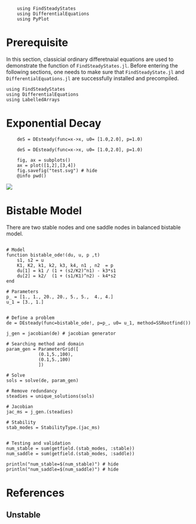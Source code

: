```@setup tutorial
    using FindSteadyStates 
    using DifferentialEquations 
    using PyPlot
```



# Prerequisite

In this section, classicial ordinary differetnaial equations are used to demonstrate the function of `FindSteadyStates.jl`. Before entering the following sections, one needs to make sure that `FindSteadyState.jl` and `DifferentialEquations.jl` are successfully installed and precompiled. 

```@example tutorial
using FindSteadyStates
using DifferentialEquations
using LabelledArrays
```

# Exponential Decay 

```@example tutorial 
    deS = DEsteady(func=x->x, u0= [1.0,2.0], p=1.0)

```

```@example tutorial 
    deS = DEsteady(func=x->x, u0= [1.0,2.0], p=1.0)

```

```@example tutorial
    fig, ax = subplots()
    ax = plot([1,2],[3,4])
    fig.savefig("test.svg") # hide
    @info pwd()
```
![](test.svg)

# Bistable Model

There are two stable nodes and one saddle nodes in balanced bistable model.

```@example tutorial

# Model
function bistable_ode!(du, u, p ,t)
    s1, s2 = u
    K1, K2, k1, k2, k3, k4, n1 , n2  = p
    du[1] = k1 / (1 + (s2/K2)^n1) - k3*s1
    du[2] = k2/  (1 + (s1/K1)^n2) - k4*s2 
end

# Parameters
p_ = [1., 1., 20., 20., 5., 5.,  4., 4.]
u_1 = [3., 1.]


# Define a problem
de = DEsteady(func=bistable_ode!, p=p_, u0= u_1, method=SSRootfind())

j_gen = jacobian(de) # jacobian generator

# Searching method and domain
param_gen = ParameterGrid([
            (0.1,5.,100), 
            (0.1,5.,100)
            ])

# Solve
sols = solve(de, param_gen)

# Remove redundancy
steadies = unique_solutions(sols)

# Jacobian
jac_ms = j_gen.(steadies)

# Stability
stab_modes = StabilityType.(jac_ms)


# Testing and validation
num_stable = sum(getfield.(stab_modes, :stable))
num_saddle = sum(getfield.(stab_modes, :saddle))

println("num_stable=$(num_stable)") # hide
println("num_saddle=$(num_saddle)") # hide
```



# References




## Unstable
